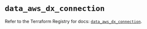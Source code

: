 # `data_aws_dx_connection`

Refer to the Terraform Registry for docs: [`data_aws_dx_connection`](https://registry.terraform.io/providers/hashicorp/aws/6.2.0/docs/data-sources/dx_connection).
